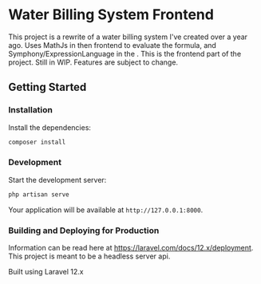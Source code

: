 # Water Billing System Frontend

This project is a rewrite of a water billing system I've created over a year ago. Uses MathJs in then frontend to evaluate the formula, and Symphony/ExpressionLanguage in the . This is the frontend part of the project. Still in WIP. Features are subject to change.

## Getting Started

### Installation

Install the dependencies:

```bash
composer install
```

### Development

Start the development server:

```bash
php artisan serve
```

Your application will be available at `http://127.0.0.1:8000`.

### Building and Deploying for Production

Information can be read here at https://laravel.com/docs/12.x/deployment. This project is meant to be a headless server api.

Built using Laravel 12.x
